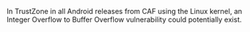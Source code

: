 In TrustZone in all Android releases from CAF using the Linux kernel, an Integer Overflow to Buffer Overflow vulnerability could potentially exist.